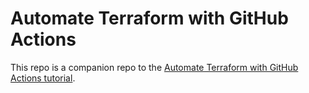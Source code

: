 # Automate Terraform with GitHub Actions
This repo is a companion repo to the [Automate Terraform with GitHub Actions tutorial](https://developer.hashicorp.com/terraform/tutorials/automation/github-actions).


